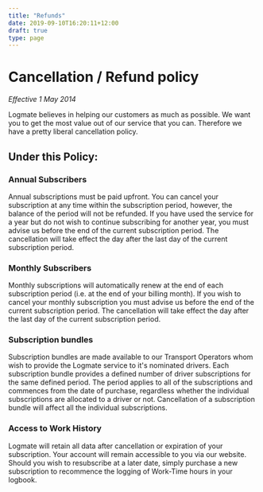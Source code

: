 ```yaml
---
title: "Refunds"
date: 2019-09-10T16:20:11+12:00
draft: true
type: page
---
```


# Cancellation / Refund policy

_Effective 1 May 2014_

Logmate believes in helping our customers as much as possible. We want you to get the most value out of our service that you can. Therefore we have a pretty liberal cancellation policy.

## Under this Policy:

### Annual Subscribers

Annual subscriptions must be paid upfront. You can cancel your subscription at any time within the subscription period, however, the balance of the period will not be refunded. If you have used the service for a year but do not wish to continue subscribing for another year, you must advise us before the end of the current subscription period. The cancellation will take effect the day after the last day of the current subscription period.

### Monthly Subscribers

Monthly subscriptions will automatically renew at the end of each subscription period (i.e. at the end of your billing month). If you wish to cancel your monthly subscription you must advise us before the end of the current subscription period. The cancellation will take effect the day after the last day of the current subscription period.

### Subscription bundles

Subscription bundles are made available to our Transport Operators whom wish to provide the Logmate service to it's nominated drivers. Each subscription bundle provides a defined number of driver subscriptions for the same defined period. The period applies to all of the subscriptions and commences from the date of purchase, regardless whether the individual subscriptions are allocated to a driver or not. Cancellation of a subscription bundle will affect all the individual subscriptions.

### Access to Work History

Logmate will retain all data after cancellation or expiration of your subscription. Your account will remain accessible to you via our website. Should you wish to resubscribe at a later date, simply purchase a new subscription to recommence the logging of Work-Time hours in your logbook.
